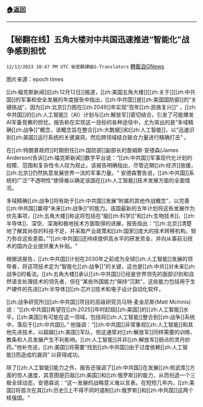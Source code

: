 ###  [:house:返回](README.md)
---


## 【秘翻在线】五角大楼对中共国迅速推进“智能化”战争感到担忧
`12/12/2023 10:47 PM UTC 秘密翻譯組G-Translators` [轉載自GNews](https://gnews.org/articles/2102062)

图片来源：epoch times         

[[zh:福克斯新闻]][[zh:12月12日]]报道，[[zh:美国五角大楼]][[zh:关于]][[zh:中共国]]的军事和安全发展的年度报告中指出，[[zh:中共国]]是[[zh:美国国防部]]的“关键挑战”，因为[[zh:北京]]力图在[[zh:2049]]年实现“百年[[zh:民族复兴]]” ，[[zh:中共国]]的[[zh:人工智能]]（AI）计划与[[zh:解放军]]密切结合，引发了可能爆发AI军备竞赛的担忧。报告称在实现这一目标的各种途径中，尤为突出的是“多域精确[[zh:战争]]”概念，该概念旨在整合[[zh:大数据]]和[[zh:人工智能]]，以“迅速识别[[zh:美国]]运行系统的关键漏洞，然后跨领域结合联合力量进行精确打击” 。

在[[zh:特朗普政府]]时期担任[[zh:国防部]]副部长的詹姆斯·安德森(James Anderson)告诉[[zh:福克斯新闻]]数字平台说：“[[zh:中共国]]军事现代化计划的规模、范围和复杂性令人叹为观止。该报告明确指出，尽管近期[[zh:经济]]放缓，[[zh:北京]]仍然执意发展世界一流的军事力量。" 安德森警告说，[[zh:中共国]]系统的广泛“不透明性”使得难以确定该国在[[zh:人工智能]]技术发展方面的全面情况。

多域精确[[zh:战争]]将有助于[[zh:中共国]]发展“附属的其他作战概念”，以完善[[zh:中共国]]赢得“未来[[zh:战争]]”的能力。该国最新的五年计划将这些发展作为优先事项，[[zh:五角大楼]]称这将包括在“脑[[zh:科学]]”和[[zh:生物技术]]、[[zh:半导体]]、深空、深海和极地技术方面取得的进展，报告指出：“[[zh:北京]]清楚地了解其尚存的科技不足，并采取产业政策和[[zh:国家]]庞大的技术转移机构，努力弥合这些差距。”“[[zh:中共国]]还持续提供高水平的研发资金，并向从事前沿技术的国内企业提供重大补贴。"

根据该报告，[[zh:中共国]]计划在2030年之前成为全球[[zh:人工智能]]发展的领导者，将这项技术定为“智能化[[zh:战争]]”的关键，这也是[[zh:中共]]对未来[[zh:战争]]的看法。[[zh:五角大楼]]承认[[zh:中共国]]已经是世界领先的面部识别和自然语言处理技术的领先者，但在“某些外国能力”保持“沉默”，这些能力包括用于生产硬件的先进[[zh:半导体]][[zh:芯片]]技术和电子设计自动化软件，

[[zh:战争研究所]][[zh:中共国]]项目的高级研究员马特·麦金尼斯(Matt McInnis) 说：“[[zh:中共国]]希望在[[zh:2025]]年时赶超[[zh:美国]]的[[zh:人工智能]]水平。[[zh:美国]]有可能在这一领域，包括将[[zh:人工智能]]整合到[[zh:战争]]系统中，落后于[[zh:中共国]]。” 他强调：“[[zh:中共国]]非常重视[[zh:人工智能]]和其他先进技术，以超越[[zh:美国]]军队，但这通常对[[zh:解放军]]同样需要的训练、教条和人员发展产生不利影响。[[zh:人工智能]]并非[[zh:解放军]]弱点的灵丹妙药。”他补充说，[[zh:美国]]将需要“找到[[zh:中共国]]由于过度依赖[[zh:人工智能]]而造成的漏洞” 以获得成功。

除了[[zh:人工智能]]能力之外，报告还强调了[[zh:中共国]]在发展[[zh:核武库]]方面的惊人速度，其意图是匹敌[[zh:美国]]和[[zh:俄罗斯]]的能力，从而创造一个三极全球动态，安德森说：“这一发展的战略意义难以言表。在短短几年内，[[zh:美国]]将首次在其[[zh:历史]]上不得不同时遏制[[zh:俄罗斯]]和[[zh:中共国]]这两个核强国。"
